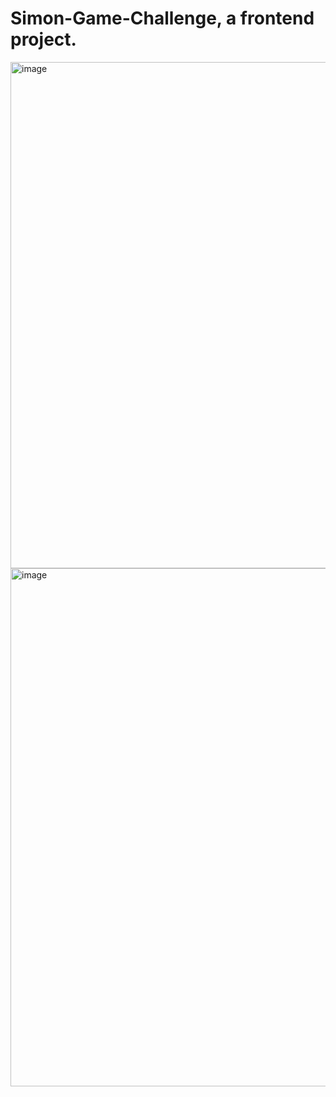 # Simon-Game-Challenge, a frontend project.
<img width="810" alt="image" src="https://user-images.githubusercontent.com/88340884/174734105-0b32d30f-1746-4069-bcb1-276f7bab1e20.png">
<img width="829" alt="image" src="https://user-images.githubusercontent.com/88340884/174734296-757dd33d-6714-4541-80d2-97231cec970b.png">
